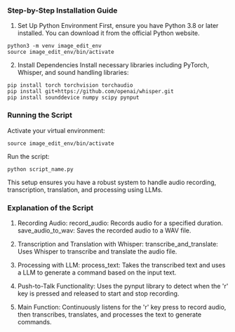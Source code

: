 ### Step-by-Step Installation Guide
1. Set Up Python Environment
First, ensure you have Python 3.8 or later installed. You can download it from the official Python website.
```
python3 -m venv image_edit_env
source image_edit_env/bin/activate
```
2. Install Dependencies
Install necessary libraries including PyTorch, Whisper, and sound handling libraries:
```
pip install torch torchvision torchaudio
pip install git+https://github.com/openai/whisper.git
pip install sounddevice numpy scipy pynput
```
### Running the Script
Activate your virtual environment:
```
source image_edit_env/bin/activate
```
Run the script:
```
python script_name.py
```
This setup ensures you have a robust system to handle audio recording, transcription, translation, and processing using LLMs.

### Explanation of the Script
1. Recording Audio:
record_audio: Records audio for a specified duration.
save_audio_to_wav: Saves the recorded audio to a WAV file.

2. Transcription and Translation with Whisper:
transcribe_and_translate: Uses Whisper to transcribe and translate the audio file.

3. Processing with LLM:
process_text: Takes the transcribed text and uses a LLM to generate a command based on the input text.

4. Push-to-Talk Functionality:
Uses the pynput library to detect when the 'r' key is pressed and released to start and stop recording.

5. Main Function:
Continuously listens for the 'r' key press to record audio, then transcribes, translates, and processes the text to generate commands.
